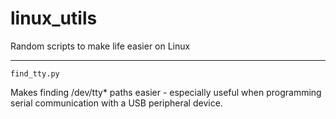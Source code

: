 # linux_utils
Random scripts to make life easier on Linux

-------------------

`find_tty.py`

Makes finding /dev/tty* paths easier - especially useful when programming serial communication with a USB peripheral device.
